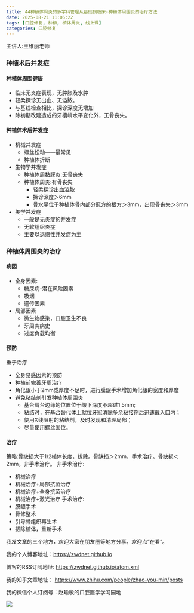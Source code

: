 ```yaml
---
title: 44种植体周炎的多学科管理从基础到临床-种植体周围炎的治疗方法
date: 2025-08-21 11:06:22
tags: [口腔修复, 种植, 植体周炎, 线上课]
categories: 口腔修复
---
```

主讲人:王维丽老师
### 种植术后并发症
#### 种植体周围健康
- 临床无炎症表现，无肿胀及水肿
- 轻柔探诊无出血、无溢脓。
- 与基线检查相比，探诊深度无增加
- 除初期改建造成的牙槽嵴水平变化外，无骨丧失。
#### 种植体术后并发症
- 机械并发症
    - 螺丝松动——最常见
    - 种植体折断
- 生物学并发症
    - 种植体周黏膜炎:无骨丧失
    - 种植体周炎:有骨丧失
	    - 轻柔探诊出血溢脓
	    - 探诊深度＞6mm
	    - 骨水平位于种植体骨内部分冠方的根方＞3mm，出现骨丧失＞3mm
- 美学并发症
    - 一般是无炎症的并发症
    - 无软组织炎症
    - 主要以退缩性并发症为主
### 种植体周围炎的治疗
#### 病因
- 全身因素:
    - 糖尿病-潜在风险因素
    - 吸烟
    - 遗传因素
- 局部因素
    - 微生物感染，口腔卫生不良
    - 牙周炎病史
    - 过度负载均衡
#### 预防
重于治疗
- 全身易感因素的预防
- 种植前完善牙周治疗
- 角化龈小于2mm或厚度不足时，进行膜龈手术增加角化龈的宽度和厚度
- 避免粘结剂引发种植体周围炎
    - 基台肩台边缘的位置位于龈下深度不超过1.5mm;
    - 粘结时，在基台替代体上就位牙冠清除多余粘接剂后迅速戴入口内；
    - 使用X线阻射的粘结剂，及时发现和清理局部；
    - 尽量使用螺丝固位。
#### 治疗
策略:骨缺损大于1/2植体长度，拔除。骨缺损＞2mm，手术治疗。骨缺损＜2mm，非手术治疗。
非手术治疗:
- 机械治疗
- 机械治疗+局部抗菌治疗
- 机械治疗+全身抗菌治疗
- 机械治疗+激光治疗
手术治疗:
- 膜龈手术
- 骨修整术
- 引导骨组织再生术
- 拔除植体，重新手术





我发文章的三个地方，欢迎大家在朋友圈等地方分享，欢迎点“在看”。

我的个人博客地址：https://zwdnet.github.io

博客的RSS订阅地址: https://zwdnet.github.io/atom.xml

我的知乎文章地址： https://www.zhihu.com/people/zhao-you-min/posts

我的微信个人订阅号：赵瑜敏的口腔医学学习园地

![](https://zymblog-1258069789.cos.ap-chengdu.myqcloud.com/other/wx.jpg)
